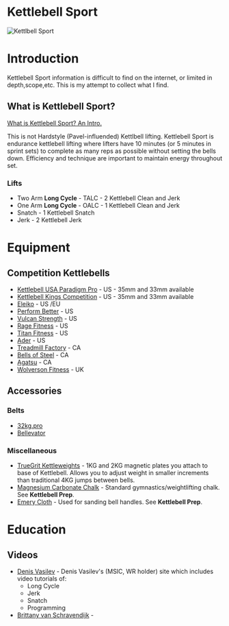 # Kettlebell Sport
![Kettlbell Sport](https://www.niagarakettlebellsportopen.com/uploads/1/3/7/9/13797016/denis2_orig.jpg)

# Introduction
Kettlebell Sport information is difficult to find on the internet, or limited in depth,scope,etc. This is my attempt to collect what I find.

## What is Kettlebell Sport?
[What is Kettlebell Sport? An Intro.](https://www.youtube.com/watch?v=te3efrre6sg)

This is not Hardstyle (Pavel-influended) Kettlbell lifting.  Kettlebell Sport is endurance kettlebell lifting where lifters have 10 minutes (or 5 minutes in sprint sets) to complete as many reps as possible without setting the bells down.  Efficiency and technique are important to maintain energy throughout set.  

### Lifts
- Two Arm **Long Cycle** - TALC - 2 Kettlebell Clean and Jerk
- One Arm **Long Cycle** - OALC - 1 Kettlebell Clean and Jerk
- Snatch - 1 Kettlebell Snatch
- Jerk -  2 Kettlebell Jerk

# Equipment
## Competition Kettlebells
 - [Kettlebell USA Paradigm Pro](https://www.kettlebellsusa.com/) - US - 35mm and 33mm available
 - [Kettlebell Kings Competition](https://www.kettlebellsusa.com/) - US - 35mm and 33mm available
 - [Eleiko](https://www.eleiko.com/en/p/eleiko-competition-kettlebells/122) - US /EU
 - [Perform Better](https://www.performbetter.com/First-Place-Competition-Kettlebell_3) - US 
 - [Vulcan Strength](https://www.vulcanstrength.com/Vulcan-Absolute-Competition-Kettlebells-p/vckbxx.htm) - US 
 - [Rage Fitness](https://www.ragefitness.com/products/competition-kettlebells-original) - US 
 - [Titan Fitness](https://www.titan.fitness/endurance/kettlebells/competition-2/8---40-kg-competition-style-kettlebells/KBCOMP_GROUP.html) - US 
 - [Ader](https://aderfitness.com/product/pro-grade-kettlebells/) - US
 - [Treadmill Factory](https://www.treadmillfactory.ca/kettlebell/competition-kettlebells) - CA
 - [Bells of Steel](https://www.bellsofsteel.com/product/kettlebells/) - CA
 - [Agatsu](https://agatsu-store.myshopify.com/collections/agatsu-sport-series-kettlebells) - CA
 - [Wolverson Fitness](https://wolverson-fitness.co.uk/collections/competition-kettlebells) - UK

## Accessories

### Belts
- [32kg.pro](https://www.32kg.pro/online-store/KETTLEBELL-SPORT-PRO-BELTS-c11357019)
- [Bellevator](https://www.denisvasilevkettlebell.com/bellevator-lifting-belts)

### Miscellaneous
- [TrueGrit Kettleweights](https://www.truegritkettlebell.com/shop/) - 1KG and 2KG magnetic plates you attach to base of Kettlebell.  Allows you to adjust weight in smaller increments than traditional 4KG jumps between bells.
- [Magnesium Carbonate Chalk](https://www.amazon.com/gp/product/B00L5HZD40) - Standard gymnastics/weightlifting chalk. See **Kettlebell Prep**.
- [Emery Cloth](https://www.amazon.com/gp/product/B000FP8HUU) - Used for sanding bell handles. See **Kettlebell Prep**. 

# Education
## Videos
- [Denis Vasilev](https://www.denisvasilevkettlebell.com/self-education) - Denis Vasilev's (MSIC, WR holder) site which includes video tutorials of:
   - Long Cycle
   - Jerk
   - Snatch
   - Programming
- [Brittany van Schravendijk](https://www.youtube.com/playlist?list=PLhogybcqSAOQO3o0XJhYugcaNkQxOC8Pv) - 
